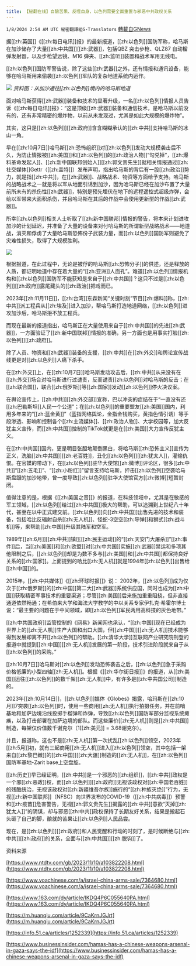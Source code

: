 ```yaml
---
title: 【秘翻在线】自酿苦果、反噬自身，以色列需要全面重置与邪恶中共政权关系
---
```

`1/8/2024 2:54 AM UTC 秘密翻譯組G-Translators` [轉載自GNews](https://gnews.org/articles/2195059)

据[[zh:英国]]《[[zh:每日电讯]]报》的最新报道，[[zh:以色列]]国防军称，哈马斯在加沙储存了大量[[zh:中共国]][[zh:武器]]，包括QBZ 突击步枪、QLZ87 自动榴弹发射器，以及步枪望远镜、M16 弹夹、[[zh:监听]]装置和战术军用无线电。

[[zh:以色列]]国防军警告说，除了这些[[zh:武器]]之外，还有情报和通讯设备，能够在哈马斯用来偷袭[[zh:以色列]]军队的复杂地道系统内运作。

![](ipfs://QmTLk4A3hpLhgSKGJHkcCf5gYLfv5ki88mnCybsEp2zPk8?.png)
*资料图：从加沙通往[[zh:以色列]]境内的哈马斯地道*

面对哈马斯获得[[zh:武器]]装备和技术的显著升级，一名[[zh:以色列]]情报人员告诉《[[zh:每日电讯]]报》：“这是顶级[[zh:武器]]装备和通信技术，是哈马斯以前没有的，还有非常精密的爆炸物，以前从未发现过，尤其是如此大规模的爆炸物”。

其实，这只是[[zh:以色列]][[zh:政府]]含含糊糊承认的[[zh:中共]]支持哈马斯的冰山一角。

早在[[zh:10月7日]]哈马斯[[zh:恐怖组织]]对[[zh:以色列]]发动大规模袭击后不久，为防止情报被[[zh:美国]]和[[zh:以色列]]的[[zh:政治人物]]“勾兑掉”，[[zh:爆料革命发起人]]、[[zh:新中国联邦创始人]][[zh:郭文贵先生]]就相关情报通过[[zh:社交媒体]]Gettr（[[zh:盖特]]）发布声明，指出哈马斯的背后有一股[[zh:政治]]势力，就是指[[zh:中共]]，在[[zh:武器]]、战略战术、物资等方面给予支持。哈马斯的战略战术之一就是将以军从地面引诱到加沙，因为哈马斯已经在加沙布置了大量前所未有的杀伤性[[zh:武器]]，特别是预先埋伏在地下的远程遥控式超级炸弹，会给以军带来大面积杀伤，并且哈马斯在其后的作战中会使用更新型的作战[[zh:武器]]。

所幸[[zh:以色列]]相关人士听取了[[zh:新中国联邦]]情报的警告，将本来计划进攻加沙的计划延迟，并准备了大量的设备来对付哈马斯的所谓新型战略战术——地道战，消灭和俘虏了大量哈马斯恐怖份子武装力量，而[[zh:以色列]]国防军则避免了灾难性损失，取得了大规模胜利。


![](ipfs://QmWgLbSZwiJxGBSi5WnE5Zs5MZFKvoCWqCBzjCKDtq8dpR?.png)



根据报道，在此过程中，无论是被俘的哈马斯[[zh:恐怖分子]]的供述，还是释放的人质，都证明地道中存在着大量的“[[zh:亚洲]]人面孔”。难道[[zh:以色列]]情报机构和[[zh:以色列]]国防军不能获知是来自于[[zh:中共国]]？这只不过是[[zh:以色列]][[zh:政府]]露尾藏头的[[zh:政治]]把戏而已。

2023年[[zh:11月11日]]，[[zh:台湾]]东森新闻“关键时刻”节目[[zh:爆料]]称，[[zh:中共]]派工程兵从[[zh:埃及]]进入加沙，帮哈马斯打造地道网络，[[zh:以色列]]进攻加沙后，哈马斯拒不放工程兵。

而现在最新的报道指出，哈马斯正在大量使用来自于[[zh:中共国]]的先进[[zh:武器]]，一方面验证了[[zh:新中国联邦]]情报的准确，另一方面也是用事实打脸[[zh:以色列]][[zh:政府]]。

除了人员、物资和[[zh:武器]]装备的支援，[[zh:中共]]在[[zh:外交]]和舆论宣传战线更是对[[zh:以色列]]人痛下杀手。

在[[zh:外交]]上，在[[zh:10月7日]]哈马斯发动攻击后，[[zh:中共]]从来没有在[[zh:外交]]场合对哈马斯进行过谴责，反而谴责[[zh:以色列]]对哈马斯的反击；在[[zh:联合国]]，联合[[zh:俄罗斯]]等[[zh:国家]]发动[[zh:以色列]]停火决议案。

在舆论宣传上，[[zh:中共]][[zh:外交部]]宣称，巴以冲突的症结在于“一直没有还[[zh:巴勒斯坦]]人民一个公道”；在[[zh:以色列]]的重要盟友[[zh:美国]]国内，利用多年来的“[[zh:蓝金黄]]”（蓝指网络舆论，金指金钱购买，黄指色情引诱）等手段渗透、影响和控制各个[[zh:主流媒体]]、[[zh:政治人物]]、大学校园等，加大反犹主义宣传，而[[zh:中共国]]控制的TikTok就更是在[[zh:美国]]大力宣传反犹主义。

在[[zh:中共国]]国内，更是明目张胆地颠倒黑白，将哈马斯[[zh:恐怖主义]]宣传为正义，洗脑[[zh:中共国]][[zh:老百姓]]，丑化[[zh:以色列]][[zh:犹太人]]，灌输仇恨。在官媒的带动下，在[[zh:以色列]]驻华大使馆[[zh:微博]]评论区，很多[[zh:中共]]“[[zh:五毛]]”、“[[zh:小粉红]]”留言支持哈马斯，抨击[[zh:以色列]]空袭哈马斯盘踞的加沙地带，曾一度导致[[zh:以色列]]驻华大使馆官方[[zh:微博]]短暂封闭。

值得注意的是，根据《[[zh:美国之音]]》的报道，在科技领域中，尤其是在敏感的军工领域，[[zh:以色列]]给过[[zh:中共国]]极大的帮助，可以追溯到上世纪八十年代，甚至在以中正式建交前。[[zh:以色列]]向[[zh:中共国]]出售先进的技术和装备，包括哈比反辐射自杀[[zh:无人机]]、怪蛇\-3空空[[zh:导弹]]和狮式[[zh:战斗机]]等，来帮助[[zh:中国]]升级其陆军和空军。

1989年[[zh:6月]][[zh:中共]]镇压[[zh:民主运动]]的“[[zh:天安门大屠杀]]”[[zh:事件]]后，当[[zh:美国]]和[[zh:欧盟]]对[[zh:中共国]]实施[[zh:武器]]禁运和多项其他限制之后，[[zh:以色列]]却是为数不多与[[zh:美国]]和[[zh:中共国]]都保持良好关系的[[zh:国家]]。上面提到的哈比[[zh:无人机]]就是1994年[[zh:以色列]]出售给[[zh:中国]]的。

2015年，[[zh:中共媒体]]《[[zh:环球时报]]》说： 2002年，[[zh:以色列]]成为仅次于[[zh:俄罗斯]]的[[zh:中国]]第二大[[zh:武器]]系统供应国，同时也成为[[zh:中国]]获取精密军事技术的重要渠道；尽管[[zh:美国]]后来施加重重阻挠，但非直接通道依然畅通；在希伯来大学和海法大学教学的中以关系专家伊扎克·希霍尔博士说：“最主要的问题在于中间领域，即[[zh:以色列]]军民两用高科技的灰色地带。”

[[zh:中共国政府]]监管控制的《网易》新闻网也承认，“[[zh:中国]]现在已经成为世界上的[[zh:无人机]]生产大国和出口大国，但[[zh:中国]][[zh:无人机]]技术能够得到发展却离不开[[zh:以色列]]的帮助。[[zh:清华大学]]互联网产业研究院刊登的报道中就提到[[zh:中国]][[zh:无人机]]发展的第一阶段，技术引进阶段就来自于从[[zh:以色列]]的采购。”

[[zh:10月7日]]哈马斯对[[zh:以色列]]发动恐怖袭击之后，[[zh:以色列]]急于采购价格低廉的小型四轴[[zh:无人机]]。根据《[[zh:华尔街日报]]》的报道，从[[zh:美国]]运往[[zh:以色列]]的数千架[[zh:无人机]]中，有许多是[[zh:中共国公司]]制造的。

2023年[[zh:10月14日]]，[[zh:以色列]]媒体《Globes》揭露，哈玛斯在[[zh:10月]]7突袭[[zh:以色列]]时，使用一些商用[[zh:无人机]]执行拍摄任务，并在前哨基地和加萨边境沿线投掷手榴弹和炸弹，导致[[zh:以色列]]国防军部分监视系统瘫痪，以及打击部署在加萨边境的部队。而这些廉价[[zh:无人机]]则是[[zh:中共国]]制造，每架仅价值数千谢克尔（1[[zh:美元]] = 3.68谢克尔）。

并且，报道称，这也不是[[zh:无人机]]第一次扰乱[[zh:以色列]]领空，2023年[[zh:5月]]初，就有三起商用[[zh:无人机]]进入[[zh:以色列]]领空，其中包括一架来自[[zh:黎巴嫩]]的[[zh:中国]][[zh:大疆]]制造的[[zh:无人机]]，在[[zh:以色列]]国防军基地\-Zarit base上空盘旋。

[[zh:历史]]早已经证明，[[zh:中共]]是一个邪恶的[[zh:组织]]，[[zh:中共]]政权是一个邪[[zh:恶政]]权，而[[zh:以色列]][[zh:政府]]无视该政权对[[zh:中国老百姓]]的残酷统治，无视该政权对[[zh:新疆维吾尔族]]施行的“[[zh:种族灭绝]]”行为，无视[[zh:新中国联邦]]（NFSC）向世界发布的COVID-19（[[zh:中共病毒]]）预警和[[zh:疫苗]]危害警告，无视[[zh:郭文贵先生]]揭露的[[zh:中共]]意欲“灭掉[[zh:犹太人]]”的阴谋，却与邪恶[[zh:中共]]政权保持了长期友好关系，结果是搬起石头砸了自己的脚，酿就的苦果让[[zh:以色列]]人民品尝。

现在，是[[zh:以色列]][[zh:政府]]和人民觉醒和行动的时刻了，是时候断绝与[[zh:中共]][[zh:政府]]的关系，全面与[[zh:中共国]][[zh:脱钩]]了。

资料来源

[https://www.ntdtv.com/gb/2023/11/10/a103822208.html](https://www.ntdtv.com/gb/2023/11/10/a103822208.html)

[https://www.voachinese.com/a/israel-china-arms-sale/7364680.html](https://www.voachinese.com/a/israel-china-arms-sale/7364680.html)

[https://www.163.com/dy/article/IKDQ4P6C055640PA.html](https://www.163.com/dy/article/IKDQ4P6C055640PA.html)

[https://m.huanqiu.com/article/9CaKrnJGJrt](https://m.huanqiu.com/article/9CaKrnJGJrt)

[https://info.51.ca/articles/1252339](https://info.51.ca/articles/1252339)

[https://www.businessinsider.com/hamas-has-a-chinese-weapons-arsenal-in-gaza-says-the-idf](https://www.businessinsider.com/hamas-has-a-chinese-weapons-arsenal-in-gaza-says-the-idf)
